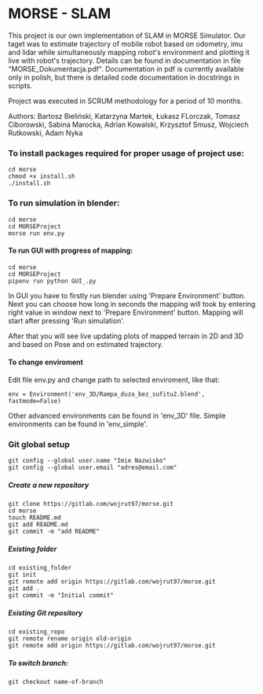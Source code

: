 # MORSE - SLAM

This project is our own implementation of SLAM in MORSE Simulator. Our taget was to estimate trajectory of mobile robot based on odometry, imu and lidar while simultaneously mapping robot's environment and plotting it live with robot's trajectory. Details can be found in documentation in file "MORSE_Dokumentacja.pdf". Documentation in pdf is currently available only in polish, but there is detailed code documentation in docstrings in scripts.

Project was executed in SCRUM methodology for a period of 10 months.

Authors: Bartosz Bieliński, Katarzyna Martek, Łukasz FLorczak, Tomasz Ciborowski, Sabina Marocka, Adrian Kowalski, Krzysztof Smusz, Wojciech Rutkowski, Adam Nyka

### To install packages required for proper usage of project use:
    cd morse
    chmod +x install.sh
    ./install.sh

### To run simulation in blender:
    cd morse
    cd MORSEProject
    morse run env.py

#### To run GUI with progress of mapping:
    cd morse
    cd MORSEProject
    pipenv run python GUI_.py
   
In GUI you have to firstly run blender using 'Prepare Environment' button.
Next you can choose how long in seconds the mapping will took by entering right value in window next to 'Prepare Environment' button.  Mapping will start after pressing 'Run simulation'. 

After that you will see live updating plots of mapped terrain in 2D and 3D and based on Pose and  on estimated trajectory.

    
#### To change enviroment
Edit file env.py and change path to selected enviroment, like that:
    
    env = Environment('env_3D/Rampa_duza_bez_sufitu2.blend', fastmode=False)
    
Other advanced environments can be found in 'env_3D' file.
Simple environments can be found in 'env_simple'.
### Git global setup
    git config --global user.name "Imie Nazwisko"
    git config --global user.email "adres@email.com"

##### Create a new repository
    git clone https://gitlab.com/wojrut97/morse.git
    cd morse
    touch README.md
    git add README.md
    git commit -m "add README"

##### Existing folder
    cd existing_folder
    git init
    git remote add origin https://gitlab.com/wojrut97/morse.git
    git add .
    git commit -m "Initial commit"

##### Existing Git repository
    cd existing_repo
    git remote rename origin old-origin
    git remote add origin https://gitlab.com/wojrut97/morse.git
  
##### To switch branch:
    git checkout name-of-branch

